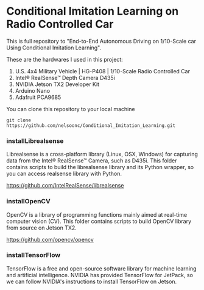 # Conditional Imitation Learning on Radio Controlled Car

This is full repository to "End-to-End Autonomous Driving on 1/10-Scale car Using Conditional Imitation Learning".

These are the hardwares I used in this project:
1. U.S. 4x4 Military Vehicle | HG-P408 | 1/10-Scale Radio Controlled Car
2. Intel® RealSense™ Depth Camera D435i
3. NVIDIA Jetson TX2 Developer Kit
4. Arduino Nano
5. Adafruit PCA9685

You can clone this repository to your local machine
```
git clone https://github.com/nelsoonc/Conditional_Imitation_Learning.git
```

### installLibrealsense
Librealsense is a cross-platform library (Linux, OSX, Windows) for capturing data from the Intel® RealSense™ Camera, such as D435i. This folder contains scripts to build the librealsense library and its Python wrapper, so you can access realsense library with Python.

https://github.com/IntelRealSense/librealsense

### installOpenCV
OpenCV is a library of programming functions mainly aimed at real-time computer vision (CV). This folder contains scripts to build OpenCV library from source on Jetson TX2.

https://github.com/opencv/opencv

### installTensorFlow
TensorFlow is a free and open-source software library for machine learning and artificial intelligence. NVIDIA has provided TensorFlow for JetPack, so we can follow NVIDIA's instructions to install TensorFlow on Jetson.
